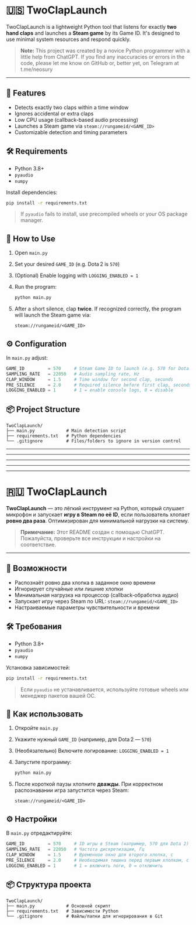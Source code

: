 # 🇺🇸 TwoClapLaunch

TwoClapLaunch is a lightweight Python tool that listens for exactly **two hand claps** and launches a **Steam game** by its Game ID. It's designed to use minimal system resources and respond quickly.

> **Note:** This project was created by a novice Python programmer with a little help from ChatGPT. If you find any inaccuracies or errors in the code, please let me know on GitHub or, better yet, on Telegram at t.me/neosury

---

## 🎯 Features

- Detects exactly two claps within a time window  
- Ignores accidental or extra claps  
- Low CPU usage (callback-based audio processing)  
- Launches a Steam game via `steam://rungameid/<GAME_ID>`  
- Customizable detection and timing parameters  

## 🛠 Requirements

- Python 3.8+  
- `pyaudio`  
- `numpy`  

Install dependencies:

```bash
pip install -r requirements.txt
````

> If `pyaudio` fails to install, use precompiled wheels or your OS package manager.

## 🚀 How to Use

1. Open `main.py`

2. Set your desired `GAME_ID` (e.g. Dota 2 is `570`)

3. (Optional) Enable logging with `LOGGING_ENABLED = 1`

4. Run the program:

   ```bash
   python main.py
   ```

5. After a short silence, clap **twice**. If recognized correctly, the program will launch the Steam game via:

   ```
   steam://rungameid/<GAME_ID>
   ```

## ⚙️ Configuration

In `main.py` adjust:

```python
GAME_ID         = 570     # Steam Game ID to launch (e.g. 570 for Dota 2)
SAMPLING_RATE   = 22050   # Audio sampling rate, Hz
CLAP_WINDOW     = 1.5     # Time window for second clap, seconds
PRE_SILENCE     = 2.0     # Required silence before first clap, seconds
LOGGING_ENABLED = 1       # 1 = enable console logs, 0 = disable
```

## 📦 Project Structure

```
TwoClapLaunch/
├── main.py            # Main detection script
├── requirements.txt   # Python dependencies
└── .gitignore         # Files/folders to ignore in version control
```




---
---
---
---
---




# 🇷🇺 TwoClapLaunch

**TwoClapLaunch** — это лёгкий инструмент на Python, который слушает микрофон и запускает **игру в Steam по её ID**, если пользователь хлопает **ровно два раза**. Оптимизирован для минимальной нагрузки на систему.

> **Примечание:** Этот README создан с помощью ChatGPT. Пожалуйста, проверьте все инструкции и настройки на соответствие.

---

## 🎯 Возможности

* Распознаёт ровно два хлопка в заданное окно времени
* Игнорирует случайные или лишние хлопки
* Минимальная нагрузка на процессор (callback‑обработка аудио)
* Запускает игру через Steam по URL: `steam://rungameid/<GAME_ID>`
* Настраиваемые параметры чувствительности и времени

## 🛠 Требования

* Python 3.8+
* `pyaudio`
* `numpy`

Установка зависимостей:

```bash
pip install -r requirements.txt
```

> Если `pyaudio` не устанавливается, используйте готовые wheels или менеджер пакетов вашей ОС.

## 🚀 Как использовать

1. Откройте `main.py`

2. Укажите нужный `GAME_ID` (например, для Dota 2 — `570`)

3. (Необязательно) Включите логирование: `LOGGING_ENABLED = 1`

4. Запустите программу:

   ```bash
   python main.py
   ```

5. После короткой паузы хлопните **дважды**. При корректном распознавании игра запустится через Steam:

   ```
   steam://rungameid/<GAME_ID>
   ```

## ⚙️ Настройки

В `main.py` отредактируйте:

```python
GAME_ID         = 570     # ID игры в Steam (например, 570 для Dota 2)
SAMPLING_RATE   = 22050   # Частота дискретизации, Гц
CLAP_WINDOW     = 1.5     # Временное окно для второго хлопка, с
PRE_SILENCE     = 2.0     # Необходимая тишина перед первым хлопком, с
LOGGING_ENABLED = 1       # 1 = включить логи, 0 = отключить
```

## 📦 Структура проекта

```
TwoClapLaunch/
├── main.py            # Основной скрипт
├── requirements.txt   # Зависимости Python
└── .gitignore         # Файлы/папки для игнорирования в Git
```

```
```
